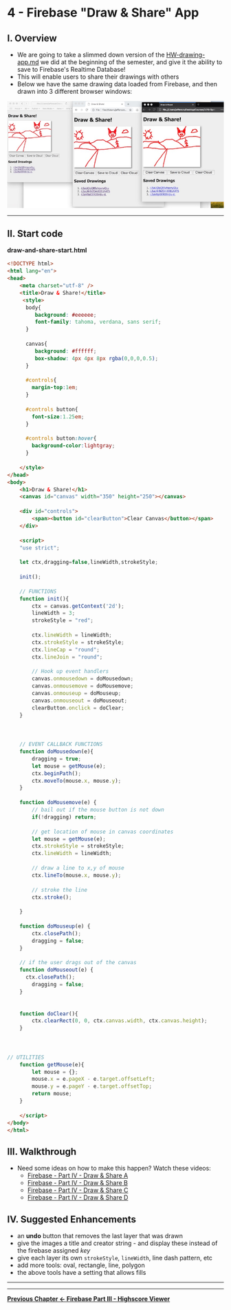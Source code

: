 # 4 - Firebase "Draw & Share" App

## I. Overview

- We are going to take a slimmed down version of the [HW-drawing-app.md](./HW-drawing-app.md) we did at the beginning of the semester, and give it the  ability to save to Firebase's Realtime Database!
- This will enable users to share their drawings with others
- Below we have the same drawing data loaded from Firebase, and then drawn into 3 different browser windows:

![screenshot](./_images/firebase-14.jpg)

<hr>

## II. Start code


**draw-and-share-start.html**

```html
<!DOCTYPE html>
<html lang="en">
<head>
	<meta charset="utf-8" />
	<title>Draw & Share!</title>
	 <style>
      body{
         background: #eeeeee;
         font-family: tahoma, verdana, sans serif;
      }

      canvas{
         background: #ffffff;
         box-shadow: 4px 4px 8px rgba(0,0,0,0.5);
      }
      
      #controls{
      	margin-top:1em;
      }
      
      #controls button{
      	font-size:1.25em;
      }
      
      #controls button:hover{
      	background-color:lightgray;
      }
     
    </style>
</head>
<body>
	<h1>Draw & Share!</h1>
	<canvas id="canvas" width="350" height="250"></canvas>
	
	<div id="controls">
		<span><button id="clearButton">Clear Canvas</button></span>
	</div>

	<script>
	"use strict";
	
	let ctx,dragging=false,lineWidth,strokeStyle;
	
	init();

	// FUNCTIONS
	function init(){
		ctx = canvas.getContext('2d');
		lineWidth = 3;
		strokeStyle = "red";
		
		ctx.lineWidth = lineWidth;
		ctx.strokeStyle = strokeStyle;
		ctx.lineCap = "round"; 
		ctx.lineJoin = "round";
		
		// Hook up event handlers
		canvas.onmousedown = doMousedown;
		canvas.onmousemove = doMousemove;
		canvas.onmouseup = doMouseup;
		canvas.onmouseout = doMouseout;
		clearButton.onclick = doClear;
	}
	
	
	
	// EVENT CALLBACK FUNCTIONS
	function doMousedown(e){
		dragging = true;
		let mouse = getMouse(e);
		ctx.beginPath();
		ctx.moveTo(mouse.x, mouse.y);
	}
	
	function doMousemove(e) {
		// bail out if the mouse button is not down
		if(!dragging) return;
		
		// get location of mouse in canvas coordinates
		let mouse = getMouse(e);
		ctx.strokeStyle = strokeStyle;
		ctx.lineWidth = lineWidth;
		
		// draw a line to x,y of mouse
		ctx.lineTo(mouse.x, mouse.y);
		
		// stroke the line
		ctx.stroke();

	}
	
	function doMouseup(e) {
		ctx.closePath();
		dragging = false;
	}
	
	// if the user drags out of the canvas
	function doMouseout(e) {
	  ctx.closePath();
		dragging = false;
	}

	
	function doClear(){
		ctx.clearRect(0, 0, ctx.canvas.width, ctx.canvas.height);
	}
	
	

// UTILITIES
	function getMouse(e){
		let mouse = {};
		mouse.x = e.pageX - e.target.offsetLeft;
		mouse.y = e.pageY - e.target.offsetTop;
		return mouse;
	}
	
	</script>
</body>
</html>
```

## III. Walkthrough

- Need some ideas on how to make this happen? Watch these videos:
  - [Firebase - Part IV - Draw & Share A](https://video.rit.edu/Watch/Gw84EzLn)
  - [Firebase - Part IV - Draw & Share B](https://video.rit.edu/Watch/g6F4Mko3)
  - [Firebase - Part IV - Draw & Share C](https://video.rit.edu/Watch/d7N9Biy4)
  - [Firebase - Part IV - Draw & Share D]()


## IV. Suggested Enhancements

- an **undo** button that removes the last layer that was drawn
- give the images a title and creator string - and display these instead of the firebase assigned *key*
- give each layer its own `strokeStyle`, `lineWidth`, line dash pattern,  etc
- add more tools: oval, rectangle, line, polygon
- the above tools have a setting that allows fills

<hr><hr>

**[Previous Chapter <- Firebase Part III - Highscore Viewer](firebase-3.md)**
